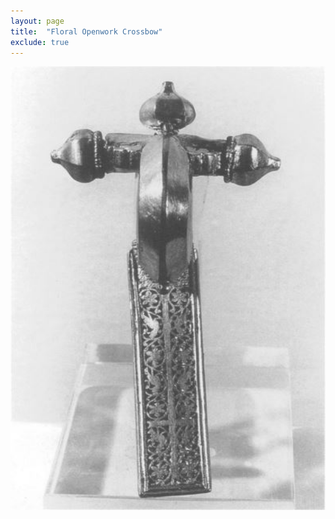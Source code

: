 ```yaml
---
layout: page
title:  "Floral Openwork Crossbow"
exclude: true
---
```

<img src="photos/flora-fib.JPG" alt="photo" width= "550px"/>
